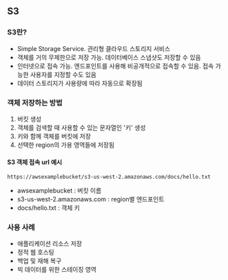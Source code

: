 ## S3

### S3란?
* Simple Storage Service. 관리형 클라우드 스토리지 서비스
* 객체를 거의 무제한으로 저장 가능. 데이터베이스 스냅샷도 저장할 수 있음
* 인터넷으로 접속 가능. 엔드포인트를 사용해 비공개적으로 접속할 수 있음. 접속 가능한 사용자를 지정할 수도 있음
* 데이터 스토리지가 사용량에 따라 자동으로 확장됨

### 객체 저장하는 방법
1. 버킷 생성
2. 객체를 검색할 때 사용할 수 있는 문자열인 '키' 생성
3. 키와 함께 객체를 버킷에 저장
4. 선택한 region의 가용 영역들에 저장됨
#### S3 객체 접속 url 예시 
```
https://awsexamplebucket/s3-us-west-2.amazonaws.com/docs/hello.txt
```
* awsexamplebucket : 버킷 이름
* s3-us-west-2.amazonaws.com : region별 엔드포인트
* docs/hello.txt : 객체 키

### 사용 사례
* 애플리케이션 리소스 저장
* 정적 웹 호스팅
* 백업 및 재해 복구
* 빅 데이터를 위한 스테이징 영역